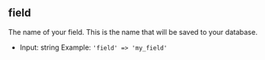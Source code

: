## field

The name of your field. This is the name that will be saved to your database.

* Input:  string
Example:
`'field' => 'my_field'`
